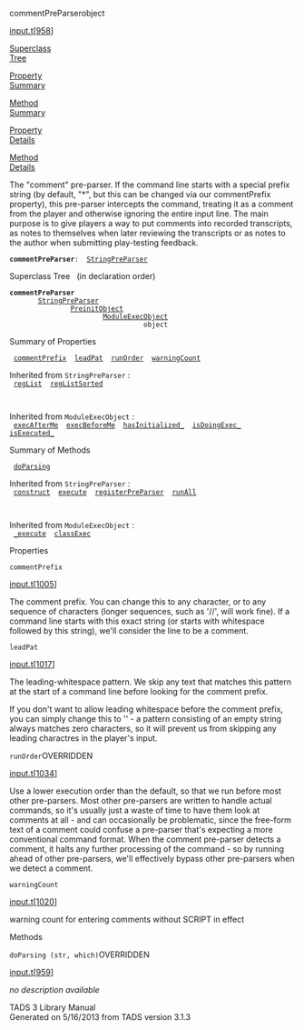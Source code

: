 <span class="title">commentPreParser</span><span class="type">object</span>

[input.t](../file/input.t.html)\[[958](../source/input.t.html#958)\]

[Superclass  
Tree](#_SuperClassTree_)

[Property  
Summary](#_PropSummary_)

[Method  
Summary](#_MethodSummary_)

[Property  
Details](#_Properties_)

[Method  
Details](#_Methods_)

<div class="fdesc">

The "comment" pre-parser. If the command line starts with a special
prefix string (by default, "\*", but this can be changed via our
commentPrefix property), this pre-parser intercepts the command,
treating it as a comment from the player and otherwise ignoring the
entire input line. The main purpose is to give players a way to put
comments into recorded transcripts, as notes to themselves when later
reviewing the transcripts or as notes to the author when submitting
play-testing feedback.

**`commentPreParser`**` :   `[`StringPreParser`](../object/StringPreParser.html)

</div>

<span id="_SuperClassTree_"></span>

<div class="mjhd">

<span class="hdln">Superclass Tree</span>   (in declaration order)

</div>

**`commentPreParser`**  
`         `[`StringPreParser`](../object/StringPreParser.html)  
`                 `[`PreinitObject`](../object/PreinitObject.html)  
`                         `[`ModuleExecObject`](../object/ModuleExecObject.html)  
`                                 object`  
<span id="_PropSummary_"></span>

<div class="mjhd">

<span class="hdln">Summary of Properties</span>  

</div>

` `[`commentPrefix`](#commentPrefix)`  `[`leadPat`](#leadPat)`  `[`runOrder`](#runOrder)`  `[`warningCount`](#warningCount)`  `

Inherited from `StringPreParser` :  
` `[`regList`](../object/StringPreParser.html#regList)`  `[`regListSorted`](../object/StringPreParser.html#regListSorted)`  `

` `

Inherited from `ModuleExecObject` :  
` `[`execAfterMe`](../object/ModuleExecObject.html#execAfterMe)`  `[`execBeforeMe`](../object/ModuleExecObject.html#execBeforeMe)`  `[`hasInitialized_`](../object/ModuleExecObject.html#hasInitialized_)`  `[`isDoingExec_`](../object/ModuleExecObject.html#isDoingExec_)`  `[`isExecuted_`](../object/ModuleExecObject.html#isExecuted_)`  `

<span id="_MethodSummary_"></span>

<div class="mjhd">

<span class="hdln">Summary of Methods</span>  

</div>

` `[`doParsing`](#doParsing)`  `

Inherited from `StringPreParser` :  
` `[`construct`](../object/StringPreParser.html#construct)`  `[`execute`](../object/StringPreParser.html#execute)`  `[`registerPreParser`](../object/StringPreParser.html#registerPreParser)`  `[`runAll`](../object/StringPreParser.html#runAll)`  `

` `

Inherited from `ModuleExecObject` :  
` `[`_execute`](../object/ModuleExecObject.html#_execute)`  `[`classExec`](../object/ModuleExecObject.html#classExec)`  `

<span id="_Properties_"></span>

<div class="mjhd">

<span class="hdln">Properties</span>  

</div>

<span id="commentPrefix"></span>

`commentPrefix`

[input.t](../file/input.t.html)\[[1005](../source/input.t.html#1005)\]

<div class="desc">

The comment prefix. You can change this to any character, or to any
sequence of characters (longer sequences, such as '//', will work fine).
If a command line starts with this exact string (or starts with
whitespace followed by this string), we'll consider the line to be a
comment.

</div>

<span id="leadPat"></span>

`leadPat`

[input.t](../file/input.t.html)\[[1017](../source/input.t.html#1017)\]

<div class="desc">

The leading-whitespace pattern. We skip any text that matches this
pattern at the start of a command line before looking for the comment
prefix.

If you don't want to allow leading whitespace before the comment prefix,
you can simply change this to '' - a pattern consisting of an empty
string always matches zero characters, so it will prevent us from
skipping any leading charactres in the player's input.

</div>

<span id="runOrder"></span>

`runOrder`<span class="rem">OVERRIDDEN</span>

[input.t](../file/input.t.html)\[[1034](../source/input.t.html#1034)\]

<div class="desc">

Use a lower execution order than the default, so that we run before most
other pre-parsers. Most other pre-parsers are written to handle actual
commands, so it's usually just a waste of time to have them look at
comments at all - and can occasionally be problematic, since the
free-form text of a comment could confuse a pre-parser that's expecting
a more conventional command format. When the comment pre-parser detects
a comment, it halts any further processing of the command - so by
running ahead of other pre-parsers, we'll effectively bypass other
pre-parsers when we detect a comment.

</div>

<span id="warningCount"></span>

`warningCount`

[input.t](../file/input.t.html)\[[1020](../source/input.t.html#1020)\]

<div class="desc">

warning count for entering comments without SCRIPT in effect

</div>

<span id="_Methods_"></span>

<div class="mjhd">

<span class="hdln">Methods</span>  

</div>

<span id="doParsing"></span>

`doParsing (str, which)`<span class="rem">OVERRIDDEN</span>

[input.t](../file/input.t.html)\[[959](../source/input.t.html#959)\]

<div class="desc">

*no description available*

</div>

<div class="ftr">

TADS 3 Library Manual  
Generated on 5/16/2013 from TADS version 3.1.3

</div>
